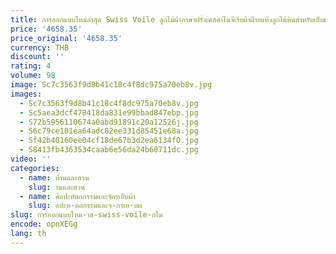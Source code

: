 ```yaml
---
title: การออกแบบใหม่ล่าสุด Swiss Voile ลูกไม้ผ้าภาษาฝรั่งเศสคําไนจีเรียผ้าฝ้ายแห้งลูกไม้หินสําหรับเย็บผู้หญิงชุดราตรี TS111
price: '4658.35'
price_original: '4658.35'
currency: THB
discount: ''
rating: 4
volume: 98
image: Sc7c3563f9d8b41c18c4f8dc975a70eb8v.jpg
images:
  - Sc7c3563f9d8b41c18c4f8dc975a70eb8v.jpg
  - Sc5aea3dcf478418da831e99bbad847ebp.jpg
  - S72b5956110674a0abd91891c20a12526j.jpg
  - S6c79ce101ea64adc82ee331d85451e68a.jpg
  - Sf42b40160ee04cf18de67b3d2ea6134fO.jpg
  - S8413fb4363534caab6e56da24b60711dc.jpg
video: ''
categories:
  - name: บ้านและสวน
    slug: านและสวน
  - name: ศิลปะหัตถกรรมและจักรเย็บผ้า
    slug: ลปะห-ตถกรรมและจ-กรเย-บผ
slug: การออกแบบใหม-าส-swiss-voile-กไม
encode: opnXEGg
lang: th
---
```

  